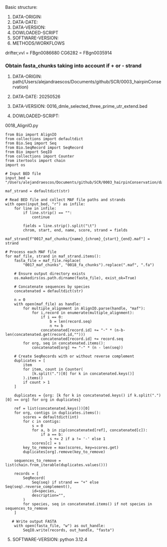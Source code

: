 Basic structure:
1.  DATA-ORIGIN:
2.  DATA-DATE:
3.  DATA-VERSION:
4.  DOWLOADED-SCRIPT
5.  SOFTWARE-VERSION:
6.  METHODS/WORKFLOWS

drifter,vvl = FBgn0086680
CG6282 = FBgn0035914

### Obtain fasta_chunks taking into account if + or - strand


1.  DATA-ORIGIN:
path(/Users/alejandraescos/Documents/github/SCR/0003_hairpinConservation)

2.  DATA-DATE:
20250526

3.  DATA-VERSION:
0016_dmle_selected_three_prime_utr_extend.bed

4.  DOWLOADED-SCRIPT:

0018_AlignIO.py
``` 
from Bio import AlignIO
from collections import defaultdict
from Bio.Seq import Seq
from Bio.SeqRecord import SeqRecord
from Bio import SeqIO
from collections import Counter
from itertools import chain
import os

# Input BED file
input_bed = "/Users/alejandraescos/Documents/github/SCR/0003_hairpinConservation/data/0016_dmle_selected_three_prime_utr_extend.bed"

maf_strand = defaultdict(str)

# Read BED file and collect MAF file paths and strands
with open(input_bed, "r") as infile:
    for line in infile:
        if line.strip() == "":
            continue

        fields = line.strip().split("\t")
        chrom, start, end, name, score, strand = fields
        maf_strand[f"0017_maf_chunks/{name}_{chrom}_{start}_{end}.maf"] = strand

# Process each MAF file
for maf_file, strand in maf_strand.items():
    fasta_file = maf_file.replace(
        "0017_maf_chunks", "0018_fa_chunks").replace(".maf", ".fa")

    # Ensure output directory exists
    os.makedirs(os.path.dirname(fasta_file), exist_ok=True)

    # Concatenate sequences by species
    concatenated = defaultdict(str)

    n = 0
    with open(maf_file) as handle:
        for multiple_alignment in AlignIO.parse(handle, "maf"):
            for i,record in enumerate(multiple_alignment):
                if i == 0:
                    b = len(record.seq)
                    n += b
                concatenated[record.id] += "-" * (n-b-len(concatenated.get(record.id,"")))
                concatenated[record.id] += record.seq 
        for org, seq in concatenated.items():
            concatenated[org] += "-" * (n - len(seq))

    # Create SeqRecords with or without reverse complement
    duplicates = [
        item
        for item, count in Counter(
            [k.split(".")[0] for k in concatenated.keys()]
        ).items()
        if count > 1
    ]

    duplicates = {org: [k for k in concatenated.keys() if k.split(".")[0] == org] for org in duplicates}  

    ref = list(concatenated.keys())[0]
    for org, contigs in duplicates.items():
        scores = defaultdict(int)
        for c in contigs:
            s = 0
            for a, b in zip(concatenated[ref], concatenated[c]):
                if a == b:
                    s += 2 if a != '-' else 1
            scores[c] = s
        key_to_remove = max(scores, key=scores.get)
        duplicates[org].remove(key_to_remove)

    sequences_to_remove = list(chain.from_iterable(duplicates.values()))

    records = [
        SeqRecord(
            Seq(seq) if strand == "+" else Seq(seq).reverse_complement(),
            id=species,
            description="",
        )
        for species, seq in concatenated.items() if not species in sequences_to_remove
    ]

   # Write output FASTA
    with open(fasta_file, "w") as out_handle:
        SeqIO.write(records, out_handle, "fasta")

```

5.  SOFTWARE-VERSION:
python 3.12.4
